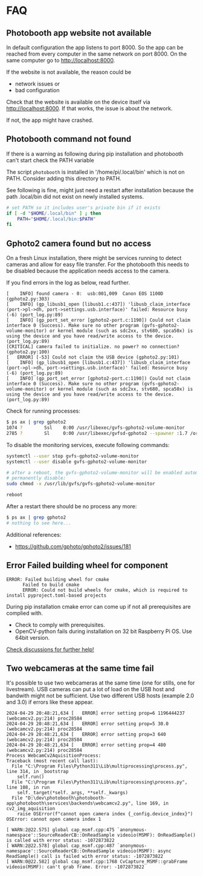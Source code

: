 # FAQ

## Photobooth app website not available

In default configuration the app listens to port 8000.
So the app can be reached from every computer in the same network on port 8000. On the same computer go to <http://localhost:8000>.

If the website is not available, the reason could be

- network issues or
- bad configuration

Check that the website is available on the device itself via <http://localhost:8000>.
If that works, the issue is about the network.

If not, the app might have crashed.

## Photobooth command not found

If there is a warning as following during pip installation and photobooth can't start check the PATH variable

The script `photobooth` is installed in '/home/pi/.local/bin' which is not on PATH.
Consider adding this directory to PATH.

See following is fine, might just need a restart after installation because the path .local/bin did not exist on newly installed systems.

```sh  title="~/.profile"
# set PATH so it includes user's private bin if it exists
if [ -d "$HOME/.local/bin" ] ; then
    PATH="$HOME/.local/bin:$PATH"
fi
```

## Gphoto2 camera found but no access

On a fresh Linux installation, there might be services running to detect cameras and allow for easy file transfer.
For the photobooth this needs to be disabled because the application needs access to the camera.

If you find errors in the log as below, read further.

```text
[    INFO] found camera - 0:  usb:001,009  Canon EOS 1100D (gphoto2.py:303)
[    INFO] (gp_libusb1_open [libusb1.c:437]) 'libusb_claim_interface (port->pl->dh, port->settings.usb.interface)' failed: Resource busy (-6) (port_log.py:89)
[    INFO] (gp_port_set_error [gphoto2-port.c:1190]) Could not claim interface 0 (Success). Make sure no other program (gvfs-gphoto2-volume-monitor) or kernel module (such as sdc2xx, stv680, spca50x) is using the device and you have read/write access to the device. (port_log.py:89)
[CRITICAL] camera failed to initialize. no power? no connection? (gphoto2.py:100)
[   ERROR] [-53] Could not claim the USB device (gphoto2.py:101)
[    INFO] (gp_libusb1_open [libusb1.c:437]) 'libusb_claim_interface (port->pl->dh, port->settings.usb.interface)' failed: Resource busy (-6) (port_log.py:89)
[    INFO] (gp_port_set_error [gphoto2-port.c:1190]) Could not claim interface 0 (Success). Make sure no other program (gvfs-gphoto2-volume-monitor) or kernel module (such as sdc2xx, stv680, spca50x) is using the device and you have read/write access to the device. (port_log.py:89)
```

Check for running processes:

```bash
$ ps ax | grep gphoto2
1074 ?        Ssl    0:00 /usr/libexec/gvfs-gphoto2-volume-monitor
2785 ?        Sl     0:00 /usr/libexec/gvfsd-gphoto2 --spawner :1.7 /org/gtk/gvfs/exec_spaw/2
```

To disable the monitoring services, execute following commands:

```sh
systemctl --user stop gvfs-gphoto2-volume-monitor
systemctl --user disable gvfs-gphoto2-volume-monitor 

# after a reboot, the gvfs-gphoto2-volume-monitor will be enabled automatically again :(
# permanently disable:
sudo chmod -x /usr/lib/gvfs/gvfs-gphoto2-volume-monitor

reboot
```

After a restart there should be no process any more:

```bash
$ ps ax | grep gphoto2
# nothing to see here...
```

Additional references:

- <https://github.com/gphoto/gphoto2/issues/181>

## Error Failed building wheel for component

```text
ERROR: Failed building wheel for cmake
      Failed to build cmake
      ERROR: Could not build wheels for cmake, which is required to install pyproject.toml-based projects
```

During pip installation cmake error can come up if not all prerequisites are complied with.

- Check to comply with prerequisites.
- OpenCV-python fails during installation on 32 bit Raspberry Pi OS. Use 64bit version.

[Check discussions for further help!](https://github.com/photobooth-app/photobooth-app/discussions)

## Two webcameras at the same time fail

It's possible to use two webcameras at the same time (one for stills, one for livestream). USB cameras can put a lot of load on the USB host and bandwith might not be sufficient. Use two different USB hosts (example 2.0 and 3.0) if errors like these appear.

```text
2024-04-29 20:48:21,634 [   ERROR] error setting prop=6 1196444237 (webcamcv2.py:214) proc28584
2024-04-29 20:48:21,634 [   ERROR] error setting prop=5 30.0 (webcamcv2.py:214) proc28584
2024-04-29 20:48:21,634 [   ERROR] error setting prop=3 640 (webcamcv2.py:214) proc28584
2024-04-29 20:48:21,634 [   ERROR] error setting prop=4 480 (webcamcv2.py:214) proc28584
Process WebcamCv2AquisitionProcess:
Traceback (most recent call last):
  File "C:\Program Files\Python311\Lib\multiprocessing\process.py", line 314, in _bootstrap
    self.run()
  File "C:\Program Files\Python311\Lib\multiprocessing\process.py", line 108, in run
    self._target(*self._args, **self._kwargs)
  File "D:\dev\photobooth\photobooth-app\photobooth\services\backends\webcamcv2.py", line 169, in cv2_img_aquisition
    raise OSError(f"cannot open camera index {_config.device_index}")
OSError: cannot open camera index 1

[ WARN:2@22.575] global cap_msmf.cpp:475 `anonymous-namespace'::SourceReaderCB::OnReadSample videoio(MSMF): OnReadSample() is called with error status: -1072873822
[ WARN:2@22.578] global cap_msmf.cpp:487 `anonymous-namespace'::SourceReaderCB::OnReadSample videoio(MSMF): async ReadSample() call is failed with error status: -1072873822
[ WARN:0@22.582] global cap_msmf.cpp:1768 CvCapture_MSMF::grabFrame videoio(MSMF): can't grab frame. Error: -1072873822
```
